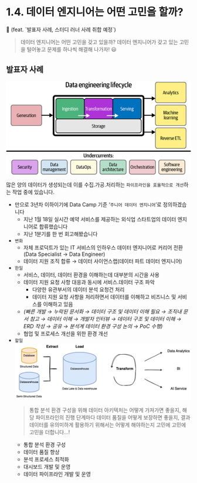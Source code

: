 # 1.4. 데이터 엔지니어는 어떤 고민을 할까?

<aside>
📌 (feat. `발표자 사례, 스터디 러너 사례 취합 예정`)

</aside>

> 데이터 엔지니어는 어떤 고민을 갖고 있을까?
데이터 엔지니어가 갖고 있는 고민을 털어놓고 문제를 하나씩 해결해 나가자! 😃
> 

## 발표자 사례

![Untitled](./images/1.1_data_engineering_life_cycle.png)

많은 양의 데이터가 생성되는데 이를 수집.가공.처리하는 `파이프라인을 효율적으로 개선`하는 작업 중에 있습니다.

- 만으로 3년차 이하이기에 Data Camp 기준 ‘`주니어 데이터 엔지니어`’로 정의하겠습니다
    - 지난 1월 18일 실시간 예약 서비스를 제공하는 외식업 스타트업의 데이터 엔지니어로 합류했습니다
    - 지난 1분기를 한 번 회고해봤습니다
- `변화`
    - 자체 프로덕트가 있는 IT 서비스의 인하우스 데이터 엔지니어로 커리어 전환(Data Specialist → Data Engineer)
    - 데이터 지원 조직 합류 → 데이터 사이언스랩(데이터 파트 데이터 엔지니어)
- `한일`
    - 서비스, 데이터, 데이터 환경을 이해하는데 대부분의 시간을 사용
    - 데이터 지원 요청 사항 대응과 동시에 서비스.데이터 구조 파악
        - 다양한 유관부서의 데이터 분석 요청건 처리
        - 데이터 지원 요청 사항을 처리하면서 데이터를 이해하고 비즈니스 및 서비스를 이해하고 있음
    - *(빠른 개발 → 누락된 문서화 → 데이터 구조 및 데이터 이해 필요 → 조직내 문서 참고 → 데이터 이해 → 개발자 인터뷰 → 데이터 구조 및 데이터 이해 → ERD 작성 → 공유 → 분석계 데이터 환경 구성 논의 → PoC 수행)*
    - 협업 및 프로세스 개선을 위한 환경 개선
- `할일`
    ![Untitled](./images/1.3_integrated_analytics_platform.png)
    > 통합 분석 환경 구성을 위해 데이터 아키텍처는 어떻게 가져가면 좋을지, 해당 파이프라인의 진행 단계마다 데이터 품질을 어떻게 보장하면 좋을지, 결과 데이터를 유의미하게 활용하기 위해서는 어떻게 해야하는지 고민에 고민에 고민을 더합니다…!
    - 통합 분석 환경 구성
    - 데이터 품질 향상
    - 분석 프로세스 최적화
    - 대시보드 개발 및 운영
    - 데이터 파이프라인 개발 및 운영
